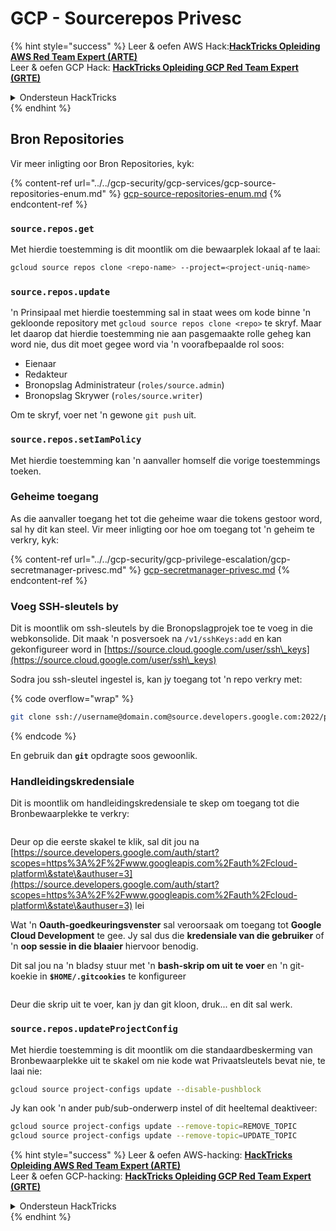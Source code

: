 # GCP - Sourcerepos Privesc

{% hint style="success" %}
Leer & oefen AWS Hack:<img src="/.gitbook/assets/image.png" alt="" data-size="line">[**HackTricks Opleiding AWS Red Team Expert (ARTE)**](https://training.hacktricks.xyz/courses/arte)<img src="/.gitbook/assets/image.png" alt="" data-size="line">\
Leer & oefen GCP Hack: <img src="/.gitbook/assets/image (2).png" alt="" data-size="line">[**HackTricks Opleiding GCP Red Team Expert (GRTE)**<img src="/.gitbook/assets/image (2).png" alt="" data-size="line">](https://training.hacktricks.xyz/courses/grte)

<details>

<summary>Ondersteun HackTricks</summary>

* Kontroleer die [**inskrywingsplanne**](https://github.com/sponsors/carlospolop)!
* **Sluit aan by die** 💬 [**Discord-groep**](https://discord.gg/hRep4RUj7f) of die [**telegram-groep**](https://t.me/peass) of **volg** ons op **Twitter** 🐦 [**@hacktricks\_live**](https://twitter.com/hacktricks\_live)**.**
* **Deel hacktruuks deur PRs in te dien by die** [**HackTricks**](https://github.com/carlospolop/hacktricks) en [**HackTricks Cloud**](https://github.com/carlospolop/hacktricks-cloud) github-opslag.

</details>
{% endhint %}

## Bron Repositories

Vir meer inligting oor Bron Repositories, kyk:

{% content-ref url="../../gcp-security/gcp-services/gcp-source-repositories-enum.md" %}
[gcp-source-repositories-enum.md](../../gcp-security/gcp-services/gcp-source-repositories-enum.md)
{% endcontent-ref %}

### `source.repos.get`

Met hierdie toestemming is dit moontlik om die bewaarplek lokaal af te laai:
```bash
gcloud source repos clone <repo-name> --project=<project-uniq-name>
```
### `source.repos.update`

'n Prinsipaal met hierdie toestemming sal in staat wees om kode binne 'n gekloonde repository met `gcloud source repos clone <repo>` te skryf. Maar let daarop dat hierdie toestemming nie aan pasgemaakte rolle geheg kan word nie, dus dit moet gegee word via 'n voorafbepaalde rol soos:

* Eienaar
* Redakteur
* Bronopslag Administrateur (`roles/source.admin`)
* Bronopslag Skrywer (`roles/source.writer`)

Om te skryf, voer net 'n gewone `git push` uit.

### `source.repos.setIamPolicy`

Met hierdie toestemming kan 'n aanvaller homself die vorige toestemmings toeken.

### Geheime toegang

As die aanvaller toegang het tot die geheime waar die tokens gestoor word, sal hy dit kan steel. Vir meer inligting oor hoe om toegang tot 'n geheim te verkry, kyk:

{% content-ref url="../../gcp-security/gcp-privilege-escalation/gcp-secretmanager-privesc.md" %}
[gcp-secretmanager-privesc.md](../../gcp-security/gcp-privilege-escalation/gcp-secretmanager-privesc.md)
{% endcontent-ref %}

### Voeg SSH-sleutels by

Dit is moontlik om ssh-sleutels by die Bronopslagprojek toe te voeg in die webkonsolide. Dit maak 'n posversoek na `/v1/sshKeys:add` en kan gekonfigureer word in [https://source.cloud.google.com/user/ssh\_keys](https://source.cloud.google.com/user/ssh\_keys)

Sodra jou ssh-sleutel ingestel is, kan jy toegang tot 'n repo verkry met:

{% code overflow="wrap" %}
```bash
git clone ssh://username@domain.com@source.developers.google.com:2022/p/<proj-name>/r/<repo-name>
```
{% endcode %}

En gebruik dan **`git`** opdragte soos gewoonlik.

### Handleidingskredensiale

Dit is moontlik om handleidingskredensiale te skep om toegang tot die Bronbewaarplekke te verkry:

<figure><img src="../../../.gitbook/assets/image (135).png" alt=""><figcaption></figcaption></figure>

Deur op die eerste skakel te klik, sal dit jou na [https://source.developers.google.com/auth/start?scopes=https%3A%2F%2Fwww.googleapis.com%2Fauth%2Fcloud-platform\&state\&authuser=3](https://source.developers.google.com/auth/start?scopes=https%3A%2F%2Fwww.googleapis.com%2Fauth%2Fcloud-platform\&state\&authuser=3) lei

Wat 'n **Oauth-goedkeuringsvenster** sal veroorsaak om toegang tot **Google Cloud Development** te gee. Jy sal dus die **kredensiale van die gebruiker** of 'n **oop sessie in die blaaier** hiervoor benodig.

Dit sal jou na 'n bladsy stuur met 'n **bash-skrip om uit te voer** en 'n git-koekie in **`$HOME/.gitcookies`** te konfigureer

<figure><img src="../../../.gitbook/assets/image (134).png" alt=""><figcaption></figcaption></figure>

Deur die skrip uit te voer, kan jy dan git kloon, druk... en dit sal werk.

### `source.repos.updateProjectConfig`

Met hierdie toestemming is dit moontlik om die standaardbeskerming van Bronbewaarplekke uit te skakel om nie kode wat Privaatsleutels bevat nie, te laai nie:
```bash
gcloud source project-configs update --disable-pushblock
```
Jy kan ook 'n ander pub/sub-onderwerp instel of dit heeltemal deaktiveer:
```bash
gcloud source project-configs update --remove-topic=REMOVE_TOPIC
gcloud source project-configs update --remove-topic=UPDATE_TOPIC
```
{% hint style="success" %}
Leer & oefen AWS-hacking: <img src="/.gitbook/assets/image.png" alt="" data-size="line">[**HackTricks Opleiding AWS Red Team Expert (ARTE)**](https://training.hacktricks.xyz/courses/arte)<img src="/.gitbook/assets/image.png" alt="" data-size="line">\
Leer & oefen GCP-hacking: <img src="/.gitbook/assets/image (2).png" alt="" data-size="line">[**HackTricks Opleiding GCP Red Team Expert (GRTE)**<img src="/.gitbook/assets/image (2).png" alt="" data-size="line">](https://training.hacktricks.xyz/courses/grte)

<details>

<summary>Ondersteun HackTricks</summary>

* Kontroleer die [**inskrywingsplanne**](https://github.com/sponsors/carlospolop)!
* **Sluit aan by die** 💬 [**Discord-groep**](https://discord.gg/hRep4RUj7f) of die [**telegram-groep**](https://t.me/peass) of **volg** ons op **Twitter** 🐦 [**@hacktricks\_live**](https://twitter.com/hacktricks\_live)**.**
* **Deel hacking-truuks deur PR's in te dien by die** [**HackTricks**](https://github.com/carlospolop/hacktricks) en [**HackTricks Cloud**](https://github.com/carlospolop/hacktricks-cloud) github-opslag.

</details>
{% endhint %}
